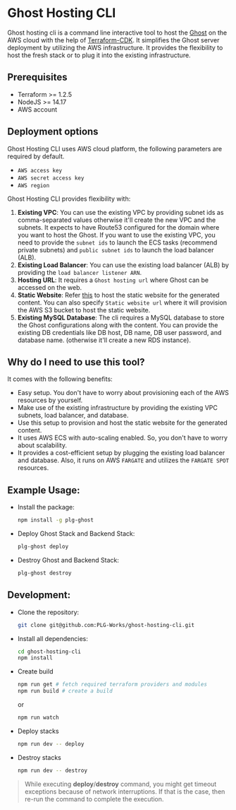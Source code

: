 # Ghost Hosting  CLI
Ghost hosting cli is a command line interactive tool to host the [Ghost](https://ghost.org/) on the AWS cloud with the help of [Terraform-CDK](https://www.terraform.io/cdktf). It simplifies the Ghost server deployment by utilizing the AWS infrastructure. It provides the flexibility to host the fresh stack or to plug it into the existing infrastructure.

## Prerequisites
- Terraform >= 1.2.5
- NodeJS >= 14.17
- AWS account

## Deployment options

Ghost Hosting CLI uses AWS cloud platform, the following parameters are required by default. 
* `AWS access key`
* `AWS secret access key`
* `AWS region` 

Ghost Hosting CLI provides flexibility with: 
1. **Existing VPC**: You can use the existing VPC by providing subnet ids as comma-separated values otherwise it'll create the new VPC and the subnets.
It expects to have Route53 configured for the domain where you want to host the Ghost. If you want to use the existing VPC, you need to provide the `subnet ids` to launch the ECS tasks (recommend private subnets) and `public subnet ids` to launch the load balancer (ALB). 
2. **Existing Load Balancer**: You can use the existing load balancer (ALB) by providing the `load balancer listener ARN`.
3. **Hosting URL**: It requires a `Ghost hosting url` where Ghost can be accessed on the web.
4. **Static Website**: Refer [this](https://github.com/PLG-Works/ghost-static-website-generator) to host the static website for the generated content. You can also specify `Static website url` where it will provision the AWS S3 bucket to host the static website.
5. **Existing MySQL Database**: The cli requires a MySQL database to store the Ghost configurations along with the content. You can provide the existing DB credentials like DB host, DB name, DB user password, and database name. (otherwise it'll create a new RDS instance).

## Why do I need to use this tool?
It comes with the following benefits:
- Easy setup. You don't have to worry about provisioning each of the AWS resources by yourself.
- Make use of the existing infrastructure by providing the existing VPC subnets, load balancer, and database.
- Use this setup to provision and host the static website for the generated content.
- It uses AWS ECS with auto-scaling enabled. So, you don't have to worry about scalability.
- It provides a cost-efficient setup by plugging the existing load balancer and database. Also, it runs on AWS `FARGATE` and utilizes the `FARGATE SPOT` resources.

## Example Usage:

- Install the package:
  ```bash
  npm install -g plg-ghost
  ```
- Deploy Ghost Stack and Backend Stack:
    ```bash
    plg-ghost deploy
    ```

- Destroy Ghost and Backend Stack:
    ```bash
    plg-ghost destroy
    ```

## Development:
- Clone the repository:
    ```bash
    git clone git@github.com:PLG-Works/ghost-hosting-cli.git
    ```
- Install all dependencies:
    ```bash
    cd ghost-hosting-cli
    npm install 
    ```
- Create build
    ```bash
    npm run get # fetch required terraform providers and modules
    npm run build # create a build
    ```
    or
    ```bash
    npm run watch
    ```
- Deploy stacks
    ```bash
    npm run dev -- deploy
    ```
- Destroy stacks
    ```bash
    npm run dev -- destroy
    ```

> While executing **deploy**/**destroy** command, you might get timeout exceptions because of network interruptions. If that is the case, then re-run the command to complete the execution.